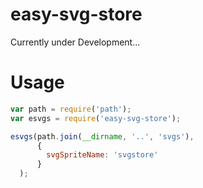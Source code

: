 # easy-svg-store

Currently under Development...

Usage
======

```javascript
var path = require('path');
var esvgs = require('easy-svg-store');

esvgs(path.join(__dirname, '..', 'svgs'),
      {
        svgSpriteName: 'svgstore'
      }
  );
```
